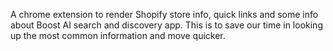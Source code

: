 A chrome extension to render Shopify store info, quick links and some info about Boost AI search and discovery app. This is to save our time in looking up the most common information and move quicker. 
